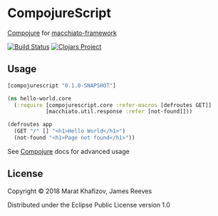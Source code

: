 # CompojureScript

[Compojure] for [macchiato-framework]

[![Build Status](https://travis-ci.org/xafizoff/compojurescript.svg?branch=master)](https://travis-ci.org/xafizoff/compojurescript)
[![Clojars Project](https://img.shields.io/clojars/v/compojurescript.svg)](https://clojars.org/compojurescript)

## Usage

```clojure
[compojurescript "0.1.0-SNAPSHOT"]

```
```clojure
(ns hello-world.core
  (:require [compojurescript.core :refer-macros [defroutes GET]]
            [macchiato.util.response :refer [not-found]]))

(defroutes app
  (GET "/" [] "<h1>Hello World</h1>")
  (not-found "<h1>Page not found</h1>"))
```

See [Compojure] docs for advanced usage

## License

Copyright © 2018 Marat Khafizov, James Reeves

Distributed under the Eclipse Public License version 1.0

[Compojure]: https://github.com/weavejester/compojure
[macchiato-framework]: https://github.com/macchiato-framework
